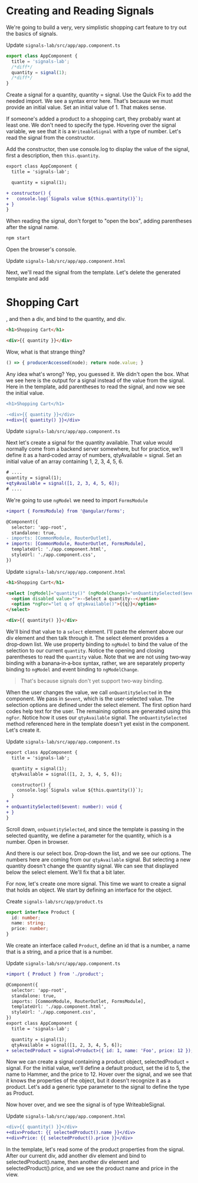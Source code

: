 # Creating and Reading Signals

We're going to build a very, very simplistic shopping cart feature to try out the basics of signals. 

Update `signals-lab/src/app/app.component.ts`

```ts
export class AppComponent {
  title = 'signals-lab';
  /*diff*/
  quantity = signal(1);
  /*diff*/
}
```

Create a signal for a quantity, quantity = signal. Use the Quick Fix to add the needed import. We see a syntax error here. That's because we must provide an initial value. Set an initial value of 1. That makes sense. 

If someone's added a product to a shopping cart, they probably want at least one. We don't need to specify the type. Hovering over the signal variable, we see that it is a `WriteableSignal` with a type of number. Let's read the signal from the constructor. 

Add the constructor, then use console.log to display the value of the signal, first a description, then `this.quantity`. 

```diff
export class AppComponent {
  title = 'signals-lab';

  quantity = signal(1);

+ constructor() {
+   console.log(`Signals value ${this.quantity()}`);
+ }
}
```

When reading the signal, don't forget to "open the box", adding parentheses after the signal name. 

```bash
npm start
```

Open the browser's console.

Update `signals-lab/src/app/app.component.html`

Next, we'll read the signal from the template. Let's delete the generated template and add <h1>Shopping Cart</h1>, and then a div, and bind to the quantity, and div. 

```html
<h1>Shopping Cart</h1>

<div>{{ quantity }}</div>
```

Wow, what is that strange thing? 

```js
() => { producerAccessed(node); return node.value; }
```

Any idea what's wrong? Yep, you guessed it. We didn't open the box. What we see here is the output for a signal instead of the value from the signal. Here in the template, add parentheses to read the signal, and now we see the initial value. 

```diff
<h1>Shopping Cart</h1>

-<div>{{ quantity }}</div>
+<div>{{ quantity() }}</div>
```

Update `signals-lab/src/app/app.component.ts`

Next let's create a signal for the quantity available. That value would normally come from a backend server somewhere, but for practice, we'll define it as a hard‑coded array of numbers, qtyAvailable = signal. Set an initial value of an array containing 1, 2, 3, 4, 5, 6. 

```diff
# ....
quantity = signal(1);
+qtyAvailable = signal([1, 2, 3, 4, 5, 6]);
# ....
```

We're going to use `ngModel` we need to import `FormsModule`

```diff
+import { FormsModule} from '@angular/forms';

@Component({
  selector: 'app-root',
  standalone: true,
- imports: [CommonModule, RouterOutlet],
+ imports: [CommonModule, RouterOutlet, FormsModule],
  templateUrl: './app.component.html',
  styleUrl: './app.component.css',
})
```

Update `signals-lab/src/app/app.component.html`

```html
<h1>Shopping Cart</h1>

<select [ngModel]="quantity()" (ngModelChange)="onQuantitySelected($event)">
  <option disabled value="">--Select a quantity--</option>
  <option *ngFor="let q of qtyAvailable()">{{q}}</option>
</select>

<div>{{ quantity() }}</div>
```

We'll bind that value to a `select` element. I'll paste the element above our div element and then talk through it. The select element provides a drop‑down list. We use property binding to `ngModel` to bind the value of the selection to our current `quantity`. Notice the opening and closing parentheses to read the `quantity` value. Note that we are not using two‑way binding with a banana‑in‑a‑box syntax, rather, we are separately property binding to `ngModel` and event binding to `ngModelChange`. 

> That's because signals don't yet support two‑way binding. 

When the user changes the value, we call `onQuantitySelected` in the component. We pass in `$event`, which is the user‑selected value. The selection options are defined under the select element. The first option hard codes help text for the user. The remaining options are generated using this `ngFor`. Notice how it uses our `qtyAvailable` signal. The `onQuantitySelected` method referenced here in the template doesn't yet exist in the component. Let's create it. 

Update `signals-lab/src/app/app.component.ts`

```diff
export class AppComponent {
  title = 'signals-lab';

  quantity = signal(1);
  qtyAvailable = signal([1, 2, 3, 4, 5, 6]);

  constructor() {
    console.log(`Signals value ${this.quantity()}`);
  }
+
+ onQuantitySelected($event: number): void {
+ }
}
```

Scroll down, `onQuantitySelected`, and since the template is passing in the selected quantity, we define a parameter for the quantity, which is a number. Open in browser.

And there is our select box. Drop‑down the list, and we see our options. The numbers here are coming from our `qtyAvailable` signal. But selecting a new quantity doesn't change the quantity signal. We can see that displayed below the select element. We'll fix that a bit later. 

For now, let's create one more signal. This time we want to create a signal that holds an object. We start by defining an interface for the object. 

Create `signals-lab/src/app/product.ts`

```ts
export interface Product {
  id: number;
  name: string;
  price: number;
}

```

We create an interface called `Product`, define an id that is a number, a name that is a string, and a price that is a number. 

Update `signals-lab/src/app/app.component.ts`

```diff
+import { Product } from './product';

@Component({
  selector: 'app-root',
  standalone: true,
  imports: [CommonModule, RouterOutlet, FormsModule],
  templateUrl: './app.component.html',
  styleUrl: './app.component.css',
})
export class AppComponent {
  title = 'signals-lab';

  quantity = signal(1);
  qtyAvailable = signal([1, 2, 3, 4, 5, 6]);
+ selectedProduct = signal<Product>({ id: 1, name: 'Foo', price: 12 });
```

Now we can create a signal containing a product object, selectedProduct = signal. For the initial value, we'll define a default product, set the id to 5, the name to Hammer, and the price to 12. Hover over the signal, and we see that it knows the properties of the object, but it doesn't recognize it as a product. Let's add a generic type parameter to the signal to define the type as Product. 

Now hover over, and we see the signal is of type WriteableSignal<Product>. 

Update `signals-lab/src/app/app.component.html`

```diff
<div>{{ quantity() }}</div>
+<div>Product: {{ selectedProduct().name }}</div>
+<div>Price: {{ selectedProduct().price }}</div>
```

In the template, let's read some of the product properties from the signal. After our current div, add another div element and bind to selectedProduct().name, then another div element and selectedProduct().price, and we see the product name and price in the view. 